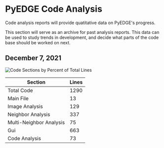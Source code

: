 # PyEDGE Code Analysis
Code analysis reports will provide quatitative data on PyEDGE's progress.

This section will serve as an archive for past analysis reports. This data can be used to study trends in development, and decide what parts of the code base should be worked on next.

## December 7, 2021
![Code Sections by Percent of Total Lines](Code-Analysis/PiChart12-07-2021.png)

| Section                 | Lines |
| ----------------------- | ----- |
| Total Code              | 1290  |
| Main File               | 13    |
| Image Analysis          | 129   |
| Neighbor Analysis       | 337   |
| Multi-Neighbor Analysis | 75    |
| Gui                     | 663   |
| Code Analysis           | 73    |